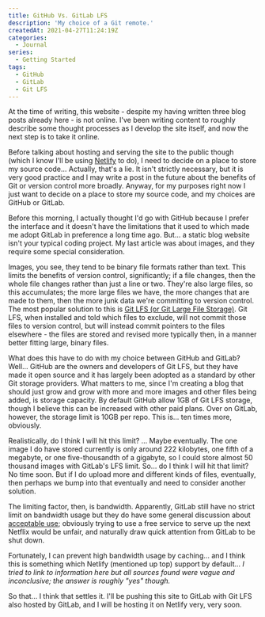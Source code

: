 ```yaml
---
title: GitHub Vs. GitLab LFS
description: 'My choice of a Git remote.'
createdAt: 2021-04-27T11:24:19Z
categories:
  - Journal
series:
  - Getting Started
tags:
  - GitHub
  - GitLab
  - Git LFS
---
```


At the time of writing, this website - despite my having written three blog posts already here - is not online. I've been writing content to roughly describe some thought processes as I develop the site itself, and now the next step is to take it online.

Before talking about hosting and serving the site to the public though (which I know I'll be using [Netlify](https://www.netlify.com/) to do), I need to decide on a place to store my source code... Actually, that's a lie. It isn't strictly necessary, but it is very good practice and I may write a post in the future about the benefits of Git or version control more broadly. Anyway, for my purposes right now I just want to decide on a place to store my source code, and my choices are GitHub or GitLab.

Before this morning, I actually thought I'd go with GitHub because I prefer the interface and it doesn't have the limitations that it used to which made me adopt GitLab in preference a long time ago. But... a static blog website isn't your typical coding project. My last article was about images, and they require some special consideration.

Images, you see, they tend to be binary file formats rather than text. This limits the benefits of version control, significantly; if a file changes, then the whole file changes rather than just a line or two. They're also large files, so this accumulates; the more large files we have, the more changes that are made to them, then the more junk data we're committing to version control. The most popular solution to this is [Git LFS (or Git Large File Storage)](https://git-lfs.github.com/). Git LFS, when installed and told which files to exclude, will not commit those files to version control, but will instead commit pointers to the files elsewhere - the files are stored and revised more typically then, in a manner better fitting large, binary files.

What does this have to do with my choice between GitHub and GitLab? Well... GitHub are the owners and developers of Git LFS, but they have made it open source and it has largely been adopted as a standard by other Git storage providers. What matters to me, since I'm creating a blog that should just grow and grow with more and more images and other files being added, is storage capacity. By default GitHub allow 1GB of Git LFS storage, though I believe this can be increased with other paid plans. Over on GitLab, however, the storage limit is 10GB per repo. This is... ten times more, obviously.

Realistically, do I think I will hit this limit? ... Maybe eventually. The one image I do have stored currently is only around 222 kilobytes, one fifth of a megabyte, or one five-thousandth of a gigabyte, so I could store almost 50 thousand images with GitLab's LFS limit. So... do I think I will hit that limit? No time soon. But if I do upload more and different kinds of files, eventually, then perhaps we bump into that eventually and need to consider another solution.

The limiting factor, then, is bandwidth. Apparently, GitLab still have no strict limit on bandwidth usage but they do have some general discussion about [acceptable use](https://gitlab.com/gitlab-com/www-gitlab-com/-/issues/1003#note_19874603); obviously trying to use a free service to serve up the next Netflix would be unfair, and naturally draw quick attention from GitLab to be shut down.

Fortunately, I can prevent high bandwidth usage by caching... and I think this is something which Netlify (mentioned up top) support by default... _I tried to link to information here but all sources found were vague and inconclusive; the answer is roughly "yes" though._

So that... I think that settles it. I'll be pushing this site to GitLab with Git LFS also hosted by GitLab, and I will be hosting it on Netlify very, very soon.